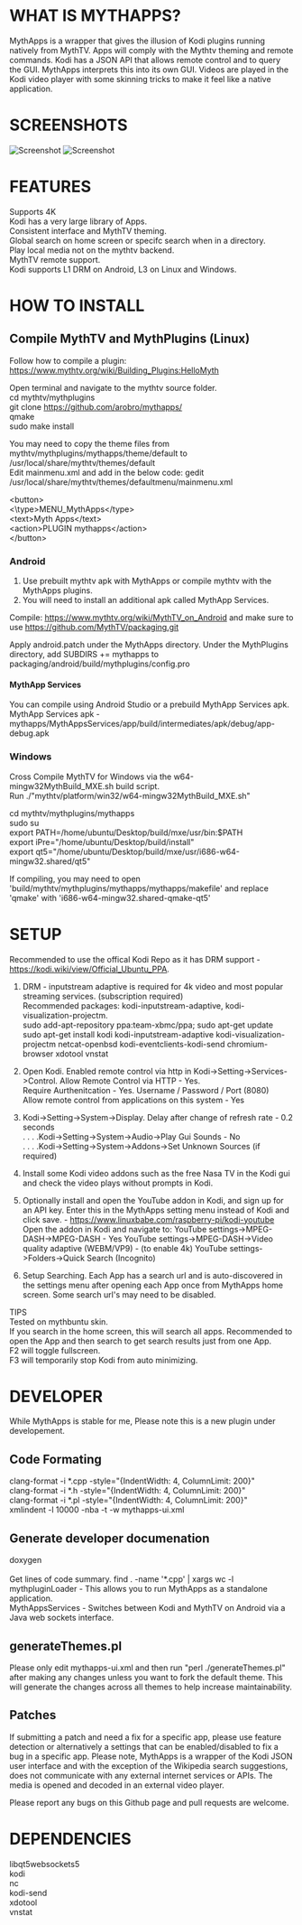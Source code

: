 # WHAT IS MYTHAPPS? #
MythApps is a wrapper that gives the illusion of Kodi plugins running natively from MythTV. Apps will comply with the Mythtv theming and remote commands. 
Kodi has a JSON API that allows remote control and to query the GUI. MythApps interprets this into its own GUI. Videos are played in the Kodi video player with some skinning tricks to make it feel like a native application. 

# SCREENSHOTS
![Screenshot](preview.png)
![Screenshot](preview_search_results.png)

# FEATURES
Supports 4K \
Kodi has a very large library of Apps. \
Consistent interface and MythTV theming. \
Global search on home screen or specifc search when in a directory. \
Play local media not on the mythtv backend. \
MythTV remote support. \
Kodi supports L1 DRM on Android, L3 on Linux and Windows.
 
# HOW TO INSTALL
## Compile MythTV and MythPlugins (Linux)

Follow how to compile a plugin: https://www.mythtv.org/wiki/Building_Plugins:HelloMyth

Open terminal and navigate to the mythtv source folder.  \
cd mythtv/mythplugins\
git clone https://github.com/arobro/mythapps/ \
qmake\
sudo make install

You may need to copy the theme files from mythtv/mythplugins/mythapps/theme/default to /usr/local/share/mythtv/themes/default \
Edit mainmenu.xml and add in the below code: gedit /usr/local/share/mythtv/themes/defaultmenu/mainmenu.xml 

\<button\> \
<\type\>MENU_MythApps\</type\> \
\<text>Myth Apps</text\> \
\<action\>PLUGIN mythapps\</action\> \
\</button\>

### Android
1. Use prebuilt mythtv apk with MythApps or compile mythtv with the MythApps plugins.
2. You will need to install an additional apk called MythApp Services.


Compile: https://www.mythtv.org/wiki/MythTV_on_Android and make sure to use https://github.com/MythTV/packaging.git

Apply android.patch under the MythApps directory.
Under the MythPlugins directory, add  SUBDIRS += mythapps to packaging/android/build/mythplugins/config.pro

#### MythApp Services
You can compile using Android Studio or a prebuild MythApp Services apk. <br />
MythApp Services apk - mythapps/MythAppsServices/app/build/intermediates/apk/debug/app-debug.apk

### Windows
Cross Compile MythTV for Windows via the w64-mingw32MythBuild_MXE.sh build script. <br />
Run ./"mythtv/platform/win32/w64-mingw32MythBuild_MXE.sh"

cd mythtv/mythplugins/mythapps \
sudo su \
export PATH=/home/ubuntu/Desktop/build/mxe/usr/bin:$PATH  \
export iPre="/home/ubuntu/Desktop/build/install"  \
export qt5="/home/ubuntu/Desktop/build/mxe/usr/i686-w64-mingw32.shared/qt5"

If compiling, you may need to open 'build/mythtv/mythplugins/mythapps/mythapps/makefile' and replace 'qmake' with 'i686-w64-mingw32.shared-qmake-qt5'

# SETUP 
Recommended to use the offical Kodi Repo as it has DRM support - https://kodi.wiki/view/Official_Ubuntu_PPA.
1. DRM - inputstream adaptive is required for 4k video and most popular streaming services. (subscription required)
<br /> Recommended packages: kodi-inputstream-adaptive, kodi-visualization-projectm.  <br />
sudo add-apt-repository ppa:team-xbmc/ppa; sudo apt-get update \
sudo apt-get install kodi kodi-inputstream-adaptive kodi-visualization-projectm netcat-openbsd kodi-eventclients-kodi-send chromium-browser xdotool vnstat

2. Open Kodi. Enabled remote control via http in Kodi->Setting->Services->Control.     Allow Remote Control via HTTP - Yes. \
                   Require Aurthenitcation - Yes. Username / Password / Port (8080) \
                   Allow remote control from applications on this system - Yes 
				          
3. Kodi->Setting->System->Display.      Delay after change of refresh rate - 0.2 seconds \
  .  .  .  .Kodi->Setting->System->Audio->Play Gui Sounds - No \
  .  .  .  .Kodi->Setting->System->Addons->Set Unknown Sources (if required)
				   			   
4. Install some Kodi video addons such as the free Nasa TV in the Kodi gui and check the video plays without prompts in Kodi.

5. Optionally install and open the YouTube addon in Kodi, and sign up for an API key. Enter this in the MythApps setting menu instead of Kodi and click save. - https://www.linuxbabe.com/raspberry-pi/kodi-youtube  
Open the addon in Kodi and navigate to:		YouTube settings->MPEG-DASH->MPEG-DASH - Yes
											YouTube settings->MPEG-DASH->Video quality adaptive (WEBM/VP9) - (to enable 4k)
											YouTube settings->Folders->Quick Search (Incognito)

6. Setup Searching. Each App has a search url and is auto-discovered in the settings menu after opening each App once from MythApps home screen. Some search url's may need to be disabled.

TIPS	<br />
Tested on mythbuntu skin. <br />
If you search in the home screen, this will search all apps. Recommended to open the App and then search to get search results just from one App.<br />
F2 will toggle fullscreen. <br />
F3 will temporarily stop Kodi from auto minimizing. 		

# DEVELOPER
While MythApps is stable for me, Please note this is a new plugin under developement.


## Code Formating
clang-format -i *.cpp -style="{IndentWidth: 4, ColumnLimit: 200}" <br />
clang-format -i *.h -style="{IndentWidth: 4, ColumnLimit: 200}" <br />
clang-format -i *.pl -style="{IndentWidth: 4, ColumnLimit: 200}" <br />
xmlindent -l 10000 -nba -t -w mythapps-ui.xml 

## Generate developer documenation
doxygen <br />
<br />
Get lines of code summary. find . -name '*.cpp' | xargs wc -l <br />
mythpluginLoader - This allows you to run MythApps as a standalone application. <br />
MythAppsServices - Switches between Kodi and MythTV on Android via a Java web sockets interface.

## generateThemes.pl
Please only edit mythapps-ui.xml and then run "perl ./generateThemes.pl" after making any changes unless you want to fork the default theme.
This will generate the changes across all themes to help increase maintainability.

## Patches
If submitting a patch and need a fix for a specific app, please use feature detection or alternatively a settings that can be enabled/disabled to fix a bug in a specific app.
Please note, MythApps is a wrapper of the Kodi JSON user interface and with the exception of the Wikipedia search suggestions, does not communicate with any external internet services or APIs.
The media is opened and decoded in an external video player.

Please report any bugs on this Github page and pull requests are welcome.

# DEPENDENCIES #
 libqt5websockets5  <br />
 kodi  <br />
 nc  <br />
 kodi-send  <br />
 xdotool  <br />
 vnstat  <br />
